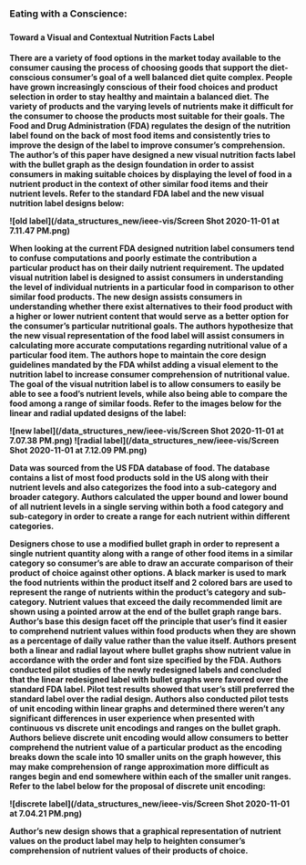 <h3> Eating with a Conscience: <h3/>
<h4> Toward a Visual and Contextual Nutrition Facts Label <h4/>

<p> There are a variety of food options in the market today available to the consumer causing the process of choosing goods that support the diet-conscious consumer’s goal of a well balanced diet quite complex. People have grown increasingly conscious of their food choices and product selection in order to stay healthy and maintain a balanced diet. The variety of products and the varying levels of nutrients make it difficult for the consumer to choose the products most suitable for their goals. The Food and Drug Administration (FDA) regulates the design of the nutrition label found on the back of most food items and consistently tries to improve the design of the label to improve consumer’s comprehension. The author’s of this paper have designed a new visual nutrition facts label with the bullet graph as the design foundation in order to assist consumers in making suitable choices by displaying the level of food in a nutrient product in the context of other similar food items and their nutrient levels. Refer to the standard FDA label and the new visual nutrition label designs below: <p/>

![old label](/data_structures_new/ieee-vis/Screen Shot 2020-11-01 at 7.11.47 PM.png)


<p> When looking at the current FDA designed nutrition label consumers tend to confuse computations and poorly estimate the contribution a particular product has on their daily nutrient requirement. The updated visual nutrition label is designed to assist consumers in understanding the level of individual nutrients in a particular food in comparison to other similar food products. The new design assists consumers in understanding whether there exist alternatives to their food product with a higher or lower nutrient content that would serve as a better option for the consumer’s particular nutritional goals. The authors hypothesize that the new visual representation of the food label will assist consumers in calculating more accurate computations regarding nutritional value of a particular food item. The authors hope to maintain the core design guidelines mandated by the FDA whilst adding a visual element to the nutrition label to increase consumer comprehension of nutritional value. The goal of the visual nutrition label is to allow consumers to easily be able to see a food’s nutrient levels, while also being able to compare the food among a range of similar foods. Refer to the images below for the linear and radial updated designs of the label: <p/>
![new label](/data_structures_new/ieee-vis/Screen Shot 2020-11-01 at 7.07.38 PM.png)
![radial label](/data_structures_new/ieee-vis/Screen Shot 2020-11-01 at 7.12.09 PM.png)
<p> Data was sourced from the US FDA database of food. The database contains a list of most food products sold in the US along with their nutrient levels and also categorizes the food into a sub-category and broader category. Authors calculated the upper bound and lower bound of all nutrient levels in a single serving within both a food category and sub-category in order to create a range for each nutrient within different categories. <p/>


<p> Designers chose to use a modified bullet graph in order to represent a single nutrient quantity along with a range of other food items in a similar category so consumer’s are able to draw an accurate comparison of their product of choice against other options. A black marker is used to mark the food nutrients within the product itself and 2 colored bars are used to represent the range of nutrients within the product’s category and sub-category. Nutrient values that exceed the daily recommended limit are shown using a pointed arrow at the end of the bullet graph range bars. Author’s base this design facet off the principle that user’s find it easier to comprehend nutrient values within food products when they are shown as a percentage of daily value rather than the value itself. Authors present both a linear and radial layout where bullet graphs show nutrient value in accordance with the order and font size specified by the FDA. Authors conducted pilot studies of the newly redesigned labels and concluded that the linear redesigned label with bullet graphs were favored over the standard FDA label. Pilot test results showed that user’s still preferred the standard label over the radial design. Authors also conducted pilot tests of unit encoding within linear graphs and determined there weren’t any significant differences in user experience when presented with continuous vs discrete unit encodings and ranges on the bullet graph. Authors believe  discrete unit encoding would allow consumers to better comprehend the nutrient value of a particular product as the encoding breaks down the scale into 10 smaller units on the graph however, this may make comprehension of range approximation more difficult as ranges begin and end somewhere within each of the smaller unit ranges. Refer to the label below for the proposal of discrete unit encoding: <p/>
![discrete label](/data_structures_new/ieee-vis/Screen Shot 2020-11-01 at 7.04.21 PM.png)
<p> Author’s new design shows that a graphical representation of nutrient values on the product label may help to heighten consumer’s comprehension of nutrient values of their products of choice. <p/>